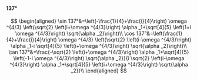 #### 137°

$$
\begin{aligned}
\sin 137°&=\left(-\frac{1}{4}+\frac{i}{4}\right) \omega ^{4/3} \left(\sqrt{2} \left(i+\omega ^{4/3}\right) \alpha _1+\sqrt[4]{5} \left(1+i \omega ^{4/3}\right)
\sqrt{\alpha _2}\right)\\
\cos 137°&=\left(\frac{1}{4}+\frac{i}{4}\right) \omega ^{4/3} \left(\sqrt{2} \left(i-\omega ^{4/3}\right) \alpha _1-i \sqrt[4]{5} \left(i+\omega ^{4/3}\right)
\sqrt{\alpha _2}\right)\\
\tan 137°&=\frac{-\sqrt{2} \left(i+\omega ^{4/3}\right) \alpha _1+\sqrt[4]{5} \left(-1-i \omega ^{4/3}\right) \sqrt{\alpha _2}}{i \sqrt{2} \left(i-\omega ^{4/3}\right)
\alpha _1+\sqrt[4]{5} \left(i+\omega ^{4/3}\right) \sqrt{\alpha _2}}\\
\end{aligned}
$$

